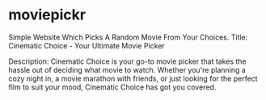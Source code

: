 # moviepickr
Simple Website Which Picks A Random Movie From Your Choices.
Title: Cinematic Choice - Your Ultimate Movie Picker

Description:
Cinematic Choice is your go-to movie picker that takes the hassle out of deciding what movie to watch. Whether you're planning a cozy night in, a movie marathon with friends, or just looking for the perfect film to suit your mood, Cinematic Choice has got you covered.

